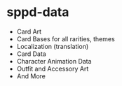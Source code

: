 # sppd-data
 
- Card Art
- Card Bases for all rarities, themes
- Localization (translation)
- Card Data
- Character Animation Data
- Outfit and Accessory Art
- And More
